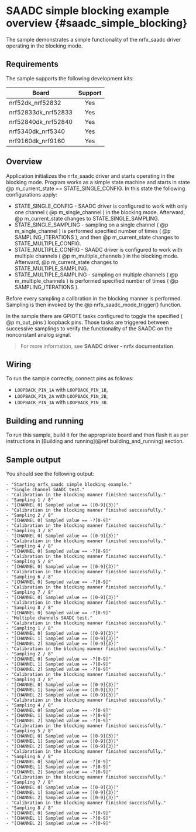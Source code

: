 # SAADC simple blocking example overview {#saadc_simple_blocking}

The sample demonstrates a simple functionality of the nrfx_saadc driver operating in the blocking mode.

## Requirements

The sample supports the following development kits:

| **Board**           | **Support** |
|---------------------|:-----------:|
| nrf52dk_nrf52832    |     Yes     |
| nrf52833dk_nrf52833 |     Yes     |
| nrf52840dk_nrf52840 |     Yes     |
| nrf5340dk_nrf5340   |     Yes     |
| nrf9160dk_nrf9160   |     Yes     |
## Overview

Application initializes the nrfx_saadc driver and starts operating in the blocking mode.
Program works as a simple state machine and starts in state @p m_current_state == STATE_SINGLE_CONFIG.
In this state the following configurations apply:
- STATE_SINGLE_CONFIG - SAADC driver is configured to work with only one channel ( @p m_single_channel ) in the blocking mode.
  Afterward, @p m_current_state changes to STATE_SINGLE_SAMPLING.
- STATE_SINGLE_SAMPLING - sampling on a single channel ( @p m_single_channel ) is performed specified number of times ( @p SAMPLING_ITERATIONS ), and then @p m_current_state changes to STATE_MULTIPLE_CONFIG.
- STATE_MULTIPLE_CONFIG - SAADC driver is configured to work with multiple channels ( @p m_multiple_channels ) in the blocking mode.
  Afterward, @p m_current_state changes to STATE_MULTIPLE_SAMPLING.
- STATE_MULTIPLE_SAMPLING - sampling on multiple channels ( @p m_multiple_channels ) is performed specified number of times ( @p SAMPLING_ITERATIONS ).

Before every sampling a calibration in the blocking manner is performed.
Sampling is then invoked by the @p nrfx_saadc_mode_trigger() function.

In the sample there are GPIOTE tasks configured to toggle the specified ( @p m_out_pins ) loopback pins.
Those tasks are triggered between successive samplings to verify the functionality of the SAADC on the nonconstant analog signal.

> For more information, see **SAADC driver - nrfx documentation**.

## Wiring

To run the sample correctly, connect pins as follows:
* `LOOPBACK_PIN_1A` with `LOOPBACK_PIN_1B`,
* `LOOPBACK_PIN_2A` with `LOOPBACK_PIN_2B`,
* `LOOPBACK_PIN_3A` with `LOOPBACK_PIN_3B`.

## Building and running

To run this sample, build it for the appropriate board and then flash it as per instructions in [Building and running](@ref building_and_running) section.

## Sample output

You should see the following output:
```
- "Starting nrfx_saadc simple blocking example."
- "Single channel SAADC test."
- "Calibration in the blocking manner finished successfully."
- "Sampling 1 / 8"
- "[CHANNEL 0] Sampled value == ([0-9]{3})"
- "Calibration in the blocking manner finished successfully."
- "Sampling 2 / 8"
- "[CHANNEL 0] Sampled value == -?[0-9]"
- "Calibration in the blocking manner finished successfully."
- "Sampling 3 / 8"
- "[CHANNEL 0] Sampled value == ([0-9]{3})"
- "Calibration in the blocking manner finished successfully."
- "Sampling 4 / 8"
- "[CHANNEL 0] Sampled value == -?[0-9]"
- "Calibration in the blocking manner finished successfully."
- "Sampling 5 / 8"
- "[CHANNEL 0] Sampled value == ([0-9]{3})"
- "Calibration in the blocking manner finished successfully."
- "Sampling 6 / 8"
- "[CHANNEL 0] Sampled value == -?[0-9]"
- "Calibration in the blocking manner finished successfully."
- "Sampling 7 / 8"
- "[CHANNEL 0] Sampled value == ([0-9]{3})"
- "Calibration in the blocking manner finished successfully."
- "Sampling 8 / 8"
- "[CHANNEL 0] Sampled value == -?[0-9]"
- "Multiple channels SAADC test."
- "Calibration in the blocking manner finished successfully."
- "Sampling 1 / 8"
- "[CHANNEL 0] Sampled value == ([0-9]{3})"
- "[CHANNEL 1] Sampled value == ([0-9]{3})"
- "[CHANNEL 2] Sampled value == ([0-9]{3})"
- "Calibration in the blocking manner finished successfully."
- "Sampling 2 / 8"
- "[CHANNEL 0] Sampled value == -?[0-9]"
- "[CHANNEL 1] Sampled value == -?[0-9]"
- "[CHANNEL 2] Sampled value == -?[0-9]"
- "Calibration in the blocking manner finished successfully."
- "Sampling 3 / 8"
- "[CHANNEL 0] Sampled value == ([0-9]{3})"
- "[CHANNEL 1] Sampled value == ([0-9]{3})"
- "[CHANNEL 2] Sampled value == ([0-9]{3})"
- "Calibration in the blocking manner finished successfully."
- "Sampling 4 / 8"
- "[CHANNEL 0] Sampled value == -?[0-9]"
- "[CHANNEL 1] Sampled value == -?[0-9]"
- "[CHANNEL 2] Sampled value == -?[0-9]"
- "Calibration in the blocking manner finished successfully."
- "Sampling 5 / 8"
- "[CHANNEL 0] Sampled value == ([0-9]{3})"
- "[CHANNEL 1] Sampled value == ([0-9]{3})"
- "[CHANNEL 2] Sampled value == ([0-9]{3})"
- "Calibration in the blocking manner finished successfully."
- "Sampling 6 / 8"
- "[CHANNEL 0] Sampled value == -?[0-9]"
- "[CHANNEL 1] Sampled value == -?[0-9]"
- "[CHANNEL 2] Sampled value == -?[0-9]"
- "Calibration in the blocking manner finished successfully."
- "Sampling 7 / 8"
- "[CHANNEL 0] Sampled value == ([0-9]{3})"
- "[CHANNEL 1] Sampled value == ([0-9]{3})"
- "[CHANNEL 2] Sampled value == ([0-9]{3})"
- "Calibration in the blocking manner finished successfully."
- "Sampling 8 / 8"
- "[CHANNEL 0] Sampled value == -?[0-9]"
- "[CHANNEL 1] Sampled value == -?[0-9]"
- "[CHANNEL 2] Sampled value == -?[0-9]"
```
